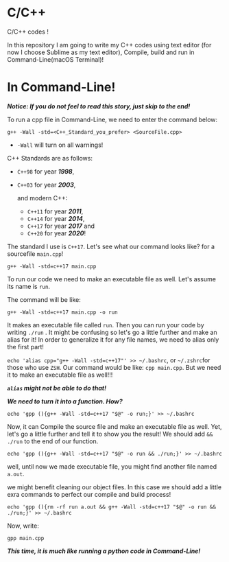 # C/C++
C/C++ codes !

In this repository I am going to write my C++ codes using text editor (for now I choose Sublime as my text editor), Compile, build and run in Command-Line(macOS Terminal)!

# In Command-Line!

***Notice: If you do not feel to read this story, just skip to the end!***

To run a cpp file in Command-Line, we need to enter the command below:

`
g++ -Wall -std=<C++_Standard_you_prefer> <SourceFile.cpp>
`

- `-Wall` will turn on all warnings!

C++ Standards are as follows:
- `C++98` for year ***1998***,
- `C++03` for year ***2003***,

  and modern C++:
  - `C++11` for year ***2011***,
  - `C++14` for year ***2014***,
  - `C++17` for year ***2017***
  and
  - `C++20` for year ***2020***!

The standard I use is `C++17`. Let's see what our command looks like? for a sourcefile `main.cpp`!

`
g++ -Wall -std=c++17 main.cpp
`

To run our code we need to make an executable file as well. Let's assume its name is `run`.

The command will be like:

`
g++ -Wall -std=c++17 main.cpp -o run
`

It makes an executable file called `run`. Then you can run your code by writing `./run` .
It might be confusing so let's go a little further and make an alias for it! In order to generalize it for any file names, we need to alias only the first part!

`echo 'alias cpp="g++ -Wall -std=c++17"' >> ~/.bashrc`, or `~/.zshrc`for those who use `ZSH`. Our command would be like: `cpp main.cpp`. But we need it to make an executable file as well!!!

***`alias` might not be able to do that!***

***We need to turn it into a function. How?***

`echo 'gpp (){g++ -Wall -std=c++17 "$@" -o run;}' >> ~/.bashrc`

Now, it can Compile the source file and make an executable file as well. Yet, let's go a little further and tell it to show you the result! We should add `&& ./run` to the end of our function.

`echo 'gpp (){g++ -Wall -std=c++17 "$@" -o run && ./run;}' >> ~/.bashrc`

well, until now we made executable file, you might find another file named `a.out`.

we might benefit cleaning our object files. In this case we should add a little exra commands to perfect our compile and build process!

`echo 'gpp (){rm -rf run a.out && g++ -Wall -std=c++17 "$@" -o run && ./run;}' >> ~/.bashrc`

Now, write:

`
gpp main.cpp
`

***This time, it is much like running a python code in Command-Line!***
